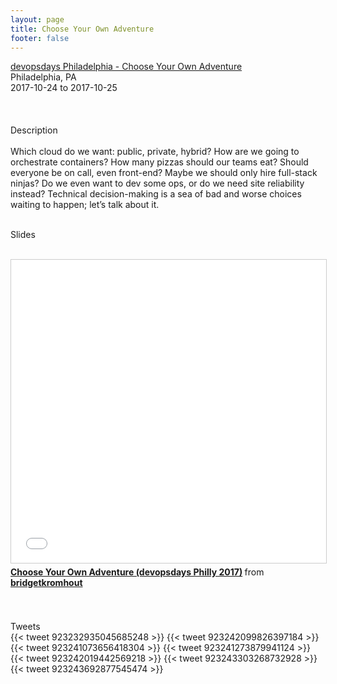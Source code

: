 ```yaml
---
layout: page
title: Choose Your Own Adventure
footer: false
---
```


<div class="views-field views-field-nothing">        <span class="field-content views-field-field-details"><a href="https://www.devopsdays.org/events/2017-philadelphia/program/bridget-kromhout/">devopsdays Philadelphia - Choose Your Own Adventure</a><br>Philadelphia, PA<br><span class="date-display-start">2017-10-24</span> to <span class="date-display-end">2017-10-25</span></span></div>


<br>

<br>
<br>
Description
<br>
<br>
Which cloud do we want: public, private, hybrid? How are we going to orchestrate containers? How many pizzas should our teams eat? Should everyone be on call, even front-end? Maybe we should only hire full-stack ninjas? Do we even want to dev some ops, or do we need site reliability instead? Technical decision-making is a sea of bad and worse choices waiting to happen; let’s talk about it.
<br>
<br>

Slides
<br>
<br>
<iframe src="//www.slideshare.net/slideshow/embed_code/key/cxOeUO5rAoamoM" width="595" height="485" frameborder="0" marginwidth="0" marginheight="0" scrolling="no" style="border:1px solid #CCC; border-width:1px; margin-bottom:5px; max-width: 100%;" allowfullscreen> </iframe> <div style="margin-bottom:5px"> <strong> <a href="//www.slideshare.net/bridgetkromhout/cyoaphilly" title="Choose Your Own Adventure (devopsdays Philly 2017)" target="_blank">Choose Your Own Adventure (devopsdays Philly 2017)</a> </strong> from <strong><a href="https://www.slideshare.net/bridgetkromhout" target="_blank">bridgetkromhout</a></strong> </div>


<br>
<br>

Tweets
<br>
{{< tweet 923232935045685248 >}}
{{< tweet 923242099826397184 >}}
{{< tweet 923241073656418304 >}}
{{< tweet 923241273879941124 >}}
{{< tweet 923242019442569218 >}}
{{< tweet 923243303268732928 >}}
{{< tweet 923243692877545474 >}}
